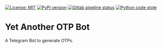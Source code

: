[![License: MIT](https://img.shields.io/badge/License-MIT-yellow.svg)](https://opensource.org/licenses/MIT) [![PyPI version](https://badge.fury.io/py/yaotpbot.svg)](https://badge.fury.io/py/yaotpbot) [![Gitlab pipeline status](https://gitlab.com/ollaww/yaotpbot/badges/main/pipeline.svg)](https://gitlab.com/ollaww/yaotpbot) [![Python code style](https://img.shields.io/badge/code_style-black-000000.svg)](https://github.com/ambv/black)

# Yet Another OTP Bot

A Telegram Bot to generate OTPs.
